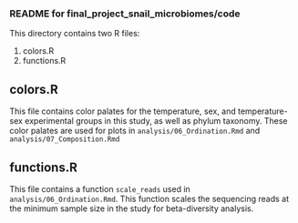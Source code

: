 ### README for final_project_snail_microbiomes/code ###

This directory contains two R files:

1. colors.R
2. functions.R

## colors.R
This file contains color palates for the temperature, sex, and temperature-sex experimental groups in this study, as well as phylum taxonomy. These color palates are used for plots in `analysis/06_Ordination.Rmd` and `analysis/07_Composition.Rmd`

## functions.R
This file contains a function `scale_reads` used in `analysis/06_Ordination.Rmd`. This function scales the sequencing reads at the minimum sample size in the study for beta-diversity analysis.